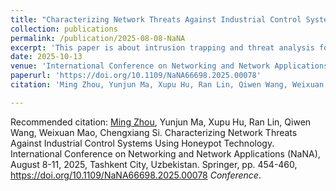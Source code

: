 ```yaml
---
title: "Characterizing Network Threats Against Industrial Control Systems Using Honeypot Technology"
collection: publications
permalink: /publication/2025-08-08-NaNA
excerpt: 'This paper is about intrusion trapping and threat analysis for industrial control systems.'
date: 2025-10-13
venue: 'International Conference on Networking and Network Applications (NaNA)'
paperurl: 'https://doi.org/10.1109/NaNA66698.2025.00078'
citation: 'Ming Zhou, Yunjun Ma, Xupu Hu, Ran Lin, Qiwen Wang, Weixuan Mao, Chengxiang Si. Characterizing Network Threats Against Industrial Control Systems Using Honeypot Technology. International Conference on Networking and Network Applications (NaNA), August 8-11, 2025, Tashkent City, Uzbekistan. Springer, pp. 454-460, https://doi.org/10.1109/NaNA66698.2025.00078. &quot;Paper Title Number 2.&quot; <i>Conference</i>.'

---
```



Recommended citation: [Ming Zhou](https://xumesang.github.io/), Yunjun Ma, Xupu Hu, Ran Lin, Qiwen Wang, Weixuan Mao, Chengxiang Si. Characterizing Network Threats Against Industrial Control Systems Using Honeypot Technology. International Conference on Networking and Network Applications (NaNA), August 8-11, 2025, Tashkent City, Uzbekistan. Springer, pp. 454-460, https://doi.org/10.1109/NaNA66698.2025.00078 <i>Conference</i>. 

